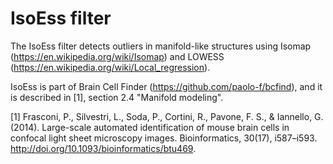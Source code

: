 # IsoEss filter

The IsoEss filter detects outliers in manifold-like structures using Isomap (https://en.wikipedia.org/wiki/Isomap) and LOWESS (https://en.wikipedia.org/wiki/Local_regression).

IsoEss is part of Brain Cell Finder (https://github.com/paolo-f/bcfind), and it is described in [1], section 2.4 "Manifold modeling".

[1] Frasconi, P., Silvestri, L., Soda, P., Cortini, R., Pavone, F. S., & Iannello, G. (2014). Large-scale automated identification of mouse brain cells in confocal light sheet microscopy images. Bioinformatics, 30(17), i587–i593. http://doi.org/10.1093/bioinformatics/btu469.
